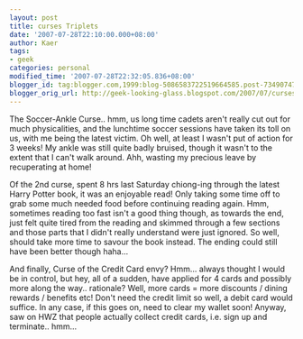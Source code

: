 ```yaml
---
layout: post
title: curses Triplets
date: '2007-07-28T22:10:00.000+08:00'
author: Kaer
tags:
- geek
categories: personal
modified_time: '2007-07-28T22:32:05.836+08:00'
blogger_id: tag:blogger.com,1999:blog-5086583722519664585.post-7349074702963181865
blogger_orig_url: http://geek-looking-glass.blogspot.com/2007/07/curses-triplets.html
---
```


The 
Soccer-Ankle Curse.. hmm, us long time cadets  aren't really cut out for much 
physicalities, and the lunchtime soccer sessions have taken its toll on us, 
with me being the latest victim. Oh well, at least I wasn't put of action for 
3 weeks! My ankle was still quite badly bruised, though it wasn't to the 
extent that I can't walk around. Ahh, wasting my precious leave by 
recuperating at home! 

Of the 2nd curse, spent 8 hrs last Saturday 
chiong-ing through the latest Harry Potter book, it was an enjoyable read! 
Only taking some time off to grab some much needed food before continuing 
reading again. Hmm, sometimes reading too fast isn't a good thing though, as 
towards the end, just felt quite tired from the reading and skimmed through a 
few sections and those parts that I didn't really understand were just 
ignored. So well, should take more time to savour the book instead. The ending 
could still have been better though haha... 

And finally, Curse of the Credit Card envy? 
Hmm... always thought I would be in 
control, but hey, all of a sudden, have applied for 4 cards and possibly more 
along the way.. rationale? Well, more cards = more discounts / dining rewards 
/ benefits etc! Don't need the credit limit so well, a debit card would 
suffice. In any case, if this goes on, need to clear my wallet soon! Anyway, 
saw on HWZ that people actually collect credit cards, i.e. sign up and 
terminate.. hmm... 